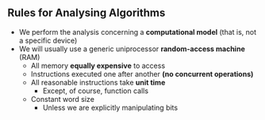 ## Rules for Analysing Algorithms
- We perform the analysis concerning a **computational model** (that is, not a specific device)
- We will usually use a generic uniprocessor **random-access machine** (RAM)
    - All memory **equally expensive** to access
    - Instructions executed one after another **(no concurrent operations)**
    - All reasonable instructions take **unit time**
	     - Except, of course, function calls
    - Constant word size
        - Unless we are explicitly manipulating bits